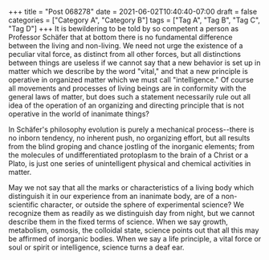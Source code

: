 +++
title = "Post 068278"
date = 2021-06-02T10:40:40-07:00
draft = false
categories = ["Category A", "Category B"]
tags = ["Tag A", "Tag B", "Tag C", "Tag D"]
+++
It is bewildering to be told by so competent a person as Professor Schäfer that at bottom there is no fundamental difference between the living and non-living. We need not urge the existence of a peculiar vital force, as distinct from all other forces, but all distinctions between things are useless if we cannot say that a new behavior is set up in matter which we describe by the word "vital," and that a new principle is operative in organized matter which we must call "intelligence." Of course all movements and processes of living beings are in conformity with the general laws of matter, but does such a statement necessarily rule out all idea of the operation of an organizing and directing principle that is not operative in the world of inanimate things?

In Schäfer's philosophy evolution is purely a mechanical process--there is no inborn tendency, no inherent push, no organizing effort, but all results from the blind groping and chance jostling of the inorganic elements; from the molecules of undifferentiated protoplasm to the brain of a Christ or a Plato, is just one series of unintelligent physical and chemical activities in matter.

May we not say that all the marks or characteristics of a living body which distinguish it in our experience from an inanimate body, are of a non-scientific character, or outside the sphere of experimental science? We recognize them as readily as we distinguish day from night, but we cannot describe them in the fixed terms of science. When we say growth, metabolism, osmosis, the colloidal state, science points out that all this may be affirmed of inorganic bodies. When we say a life principle, a vital force or soul or spirit or intelligence, science turns a deaf ear.
